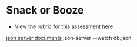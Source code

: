 # Snack or Booze

- View the rubric for this assessment [here](https://storage.googleapis.com/hatchways.appspot.com/employers/springboard/student_rubrics/Snack%20or%20Booze%20-%20Student%20Guide.pdf)

[json server documents](https://github.com/typicode/json-server/tree/v0)
json-server --watch db.json
